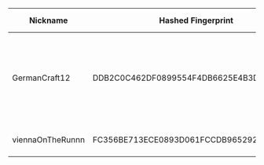 | Nickname |  Hashed Fingerprint	| Or Addresses | Contact | Running | Flags | Last Seen | First Seen | Last Restarted | Advertised Bandwidth | Platform | Version | Version Status | Recommended Version | Verified hostnames | Exit policy |
|---|---|---|---|---|---|---|---|---|---|---|---|---|---|---|---|
|GermanCraft12 | DDB2C0C462DF0899554F4DB6625E4B3D5E71268C | ["136.243.210.20:443"] | ContactInfo email:knight AT germancraft dot net url:germancraft.net proof:dns-rsa abuse:knight AT germancraft dot net pgp:4cf76925833e2e24 twitter:knightyyyy1 btc:1MTXtuSCCTf6J3TiUnk1ePwgaHt9h6uQaU Updateofflinemasterkey:y sandbox:y os:Debian aesni:y autoupdate:y confmgmt:Ansible ciissversion:2 trafficacct:unmetered ciissversion:2 | true | Running, V2Dir, Valid | 2025-10-15 03:00:00 | 2025-10-15 01:00:00 | 2025-10-14 23:52:07 | 0 | Tor 0.4.8.19 on Linux | 0.4.8.19 | recommended | true | ["static.20.210.243.136.clients.your-server.de"] | ["reject *:*"]|
|viennaOnTheRunnn | FC356BE713ECE0893D061FCCDB96529214C4DCE0 | ["81.169.186.16:29003","[2a01:238:429c:9600:40e6:e961:9cf7:31d1]:29003"] | Mi Gibtsdonet <nobody AT example dot com> | true | Running, V2Dir, Valid | 2025-10-15 03:00:00 | 2025-10-15 03:00:00 | 2025-10-15 02:30:25 | 26518528 | Tor 0.4.8.12 on Linux | 0.4.8.12 | recommended | true | ["h2920043.stratoserver.net"] | ["reject *:*"]|

